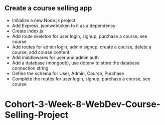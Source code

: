 
## Create a course selling app

 - Initialize a new Node.js project
 - Add Express, jsonwebtoken to it as a dependency 
 - Create index.js
 - Add route skeleton for user login, signup, purchase a course, see course
 - Add routes for admin login, admin signup, create a course, delete a course, add course content.
 - Add middlewares for user and admin auth
 - Add a database (mongodb), use dotenv to store the database connection string
 - Define the schema for User, Admin, Course, Purchase
 - Complete the routes for user login, signup, purchase a course, see course

# Cohort-3-Week-8-WebDev-Course-Selling-Project
